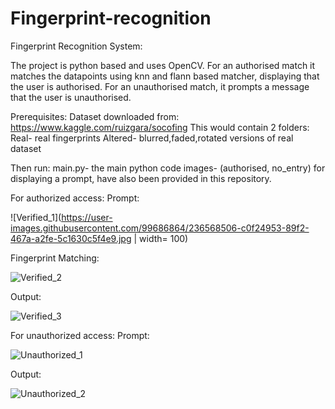 # Fingerprint-recognition
Fingerprint Recognition System:

The project is python based and uses OpenCV. 
For an authorised match it matches the datapoints using knn and flann based matcher, displaying that the user is authorised. 
For an unauthorised match, it prompts a message that the user 
is unauthorised.

Prerequisites:
Dataset downloaded from: https://www.kaggle.com/ruizgara/socofing
This would contain 2 folders:
Real- real fingerprints
Altered- blurred,faded,rotated versions of real dataset

Then run: main.py- the main python code
images- (authorised, no_entry) for displaying a prompt, have also been provided in this repository.

For authorized access:
Prompt:

![Verified_1](https://user-images.githubusercontent.com/99686864/236568506-c0f24953-89f2-467a-a2fe-5c1630c5f4e9.jpg | width= 100)

Fingerprint Matching: 

![Verified_2](https://user-images.githubusercontent.com/99686864/236569598-0bb0d6dd-f1bd-45ba-8ad8-a22cd9f31d25.jpg)

Output:

![Verified_3](https://user-images.githubusercontent.com/99686864/236569638-a19430e7-b857-40d7-bc28-dc12f6a5b219.jpg)

For unauthorized access:
Prompt:

![Unauthorized_1](https://user-images.githubusercontent.com/99686864/236569757-f8e65407-0395-44a2-a614-3b8be1460b69.jpg)

Output:

![Unauthorized_2](https://user-images.githubusercontent.com/99686864/236569782-0e03040b-4218-4bf0-a832-e51149d7828d.jpg)

